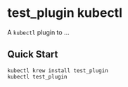 # test_plugin kubectl

A `kubectl` plugin to ...

## Quick Start

```
kubectl krew install test_plugin
kubectl test_plugin
```


